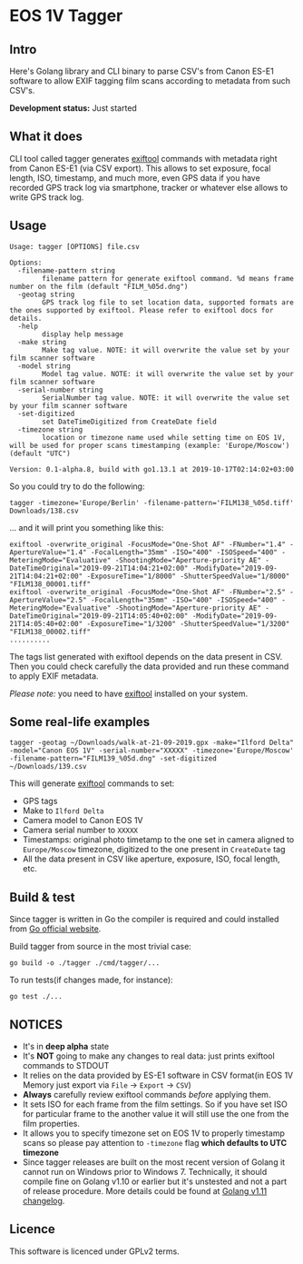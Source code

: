EOS 1V Tagger
=============

Intro
-----

Here's Golang library and CLI binary to parse CSV's from Canon ES-E1 software to allow EXIF tagging film scans according to metadata from such CSV's.

**Development status:** Just started

What it does
------------

CLI tool called tagger generates [exiftool](https://www.sno.phy.queensu.ca/~phil/exiftool/) commands with metadata right from Canon ES-E1 (via CSV export).
This allows to set exposure, focal length, ISO, timestamp, and much more, even GPS data if you have recorded GPS track log via smartphone, tracker or whatever else allows to write GPS track log.

Usage
-----

```shell
Usage: tagger [OPTIONS] file.csv

Options:
  -filename-pattern string
        filename pattern for generate exiftool command. %d means frame number on the film (default "FILM_%05d.dng")
  -geotag string
        GPS track log file to set location data, supported formats are the ones supported by exiftool. Please refer to exiftool docs for details.
  -help
        display help message
  -make string
        Make tag value. NOTE: it will overwrite the value set by your film scanner software
  -model string
        Model tag value. NOTE: it will overwrite the value set by your film scanner software
  -serial-number string
        SerialNumber tag value. NOTE: it will overwrite the value set by your film scanner software
  -set-digitized
        set DateTimeDigitized from CreateDate field
  -timezone string
        location or timezone name used while setting time on EOS 1V, will be used for proper scans timestamping (example: 'Europe/Moscow') (default "UTC")

Version: 0.1-alpha.8, build with go1.13.1 at 2019-10-17T02:14:02+03:00
```

So you could try to do the following:

```shell
tagger -timezone='Europe/Berlin' -filename-pattern='FILM138_%05d.tiff' Downloads/138.csv
```

... and it will print you something like this:

```shell
exiftool -overwrite_original -FocusMode="One-Shot AF" -FNumber="1.4" -ApertureValue="1.4" -FocalLength="35mm" -ISO="400" -ISOSpeed="400" -MeteringMode="Evaluative" -ShootingMode="Aperture-priority AE" -DateTimeOriginal="2019-09-21T14:04:21+02:00" -ModifyDate="2019-09-21T14:04:21+02:00" -ExposureTime="1/8000" -ShutterSpeedValue="1/8000" "FILM138_00001.tiff"
exiftool -overwrite_original -FocusMode="One-Shot AF" -FNumber="2.5" -ApertureValue="2.5" -FocalLength="35mm" -ISO="400" -ISOSpeed="400" -MeteringMode="Evaluative" -ShootingMode="Aperture-priority AE" -DateTimeOriginal="2019-09-21T14:05:40+02:00" -ModifyDate="2019-09-21T14:05:40+02:00" -ExposureTime="1/3200" -ShutterSpeedValue="1/3200" "FILM138_00002.tiff"
..........
```

The tags list generated with exiftool depends on the data present in CSV.
Then you could check carefully the data provided and run these command to apply EXIF metadata.

*Please note:* you need to have [exiftool](https://www.sno.phy.queensu.ca/~phil/exiftool/) installed on your system.

Some real-life examples
-----------------------

```shell
tagger -geotag ~/Downloads/walk-at-21-09-2019.gpx -make="Ilford Delta" -model="Canon EOS 1V" -serial-number="XXXXX" -timezone='Europe/Moscow' -filename-pattern="FILM139_%05d.dng" -set-digitized ~/Downloads/139.csv
```

This will generate [exiftool](https://www.sno.phy.queensu.ca/~phil/exiftool/) commands to set:

* GPS tags
* Make to `Ilford Delta`
* Camera model to Canon EOS 1V
* Camera serial number to `XXXXX`
* Timestamps: original photo timetamp to the one set in camera aligned to `Europe/Moscow` timezone, digitized to the one present in `CreateDate` tag
* All the data present in CSV like aperture, exposure, ISO, focal length, etc.

Build & test
------------

Since tagger is written in Go the compiler is required and could installed from [Go official website](https://golang.org).

Build tagger from source in the most trivial case:

```shell
go build -o ./tagger ./cmd/tagger/...
```

To run tests(if changes made, for instance):

```shell
go test ./...
```

NOTICES
-------

* It's in **deep alpha** state
* It's **NOT** going to make any changes to real data: just prints exiftool commands to STDOUT
* It relies on the data provided by ES-E1 software in CSV format(in EOS 1V Memory just export via `File` -> `Export` -> `CSV`)
* **Always** carefully review exiftool commands *before* applying them.
* It sets ISO for each frame from the film settings. So if you have set ISO for particular frame to the another value it will still use the one from the film properties.
* It allows you to specify timezone set on EOS 1V to properly timestamp scans so please pay attention to `-timezone` flag **which defaults to UTC timezone**
* Since tagger releases are built on the most recent version of Golang it cannot run on Windows prior to Windows 7. Technically, it should compile fine on Golang v1.10 or earlier but it's unstested and not a part of release procedure. More details could be found at [Golang v1.11 changelog](https://golang.org/doc/go1.11).

Licence
-------

This software is licenced under GPLv2 terms.
